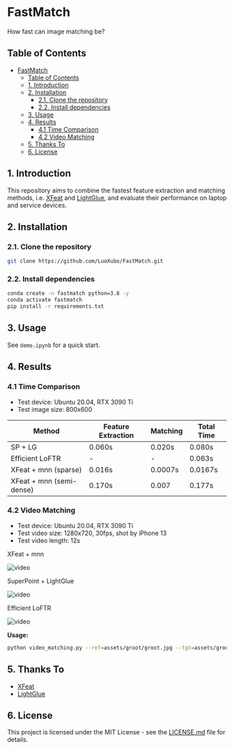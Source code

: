 # FastMatch

How fast can image matching be?

## Table of Contents

- [FastMatch](#fastmatch)
  - [Table of Contents](#table-of-contents)
  - [1. Introduction](#1-introduction)
  - [2. Installation](#2-installation)
    - [2.1. Clone the repository](#21-clone-the-repository)
    - [2.2. Install dependencies](#22-install-dependencies)
  - [3. Usage](#3-usage)
  - [4. Results](#4-results)
    - [4.1 Time Comparison](#41-time-comparison)
    - [4.2 Video Matching](#42-video-matching)
  - [5. Thanks To](#5-thanks-to)
  - [6. License](#6-license)

## 1. Introduction

This repository aims to combine the fastest feature extraction and matching methods, i.e. [XFeat](https://github.com/verlab/accelerated_features) and [LightGlue](https://github.com/cvg/LightGlue), and evaluate their performance on laptop and service devices.

## 2. Installation

### 2.1. Clone the repository

```bash
git clone https://github.com/LuoXubo/FastMatch.git
```

### 2.2. Install dependencies

```bash
conda create -n fastmatch python=3.8 -y
conda activate fastmatch
pip install -r requirements.txt
```

## 3. Usage

See `demo.ipynb` for a quick start.

## 4. Results

### 4.1 Time Comparison

- Test device: Ubuntu 20.04, RTX 3090 Ti
- Test image size: 800x600

| Method                   | Feature Extraction | Matching | Total Time |
| ------------------------ | ------------------ | -------- | ---------- |
| SP + LG                  | 0.060s             | 0.020s   | 0.080s     |
| Efficient LoFTR          | -                  | -        | 0.063s     |
| XFeat + mnn (sparse)     | 0.016s             | 0.0007s  | 0.0167s    |
| XFeat + mnn (semi-dense) | 0.170s             | 0.007    | 0.177s     |

### 4.2 Video Matching

- Test device: Ubuntu 20.04, RTX 3090 Ti
- Test video size: 1280x720, 30fps, shot by iPhone 13
- Test video length: 12s

XFeat + mnn

![video](assets/xfeat+mnn.gif)

SuperPoint + LightGlue

![video](assets/sp+lg.gif)

Efficient LoFTR

![video](assets/eloftr.gif)

**Usage:**

```bash
python video_matching.py --ref=assets/groot/groot.jpg --tgt=assets/groot/groot.mp4 --method=sp+lg --save_path=assets/groot/groot_sp+lg.mp4
```

## 5. Thanks To

- [XFeat](https://github.com/verlab/accelerated_features)
- [LightGlue](https://github.com/cvg/LightGlue)

## 6. License

This project is licensed under the MIT License - see the [LICENSE.md](LICENSE.md) file for details.
